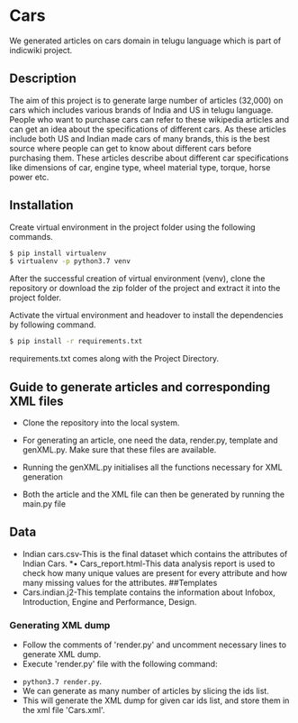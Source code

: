 # Cars
We generated articles on cars domain in telugu language which is part of indicwiki project.
## Description
The aim of this project is to generate large number of articles (32,000) on cars which includes various brands of India and US in telugu language. People who want to purchase cars can refer to these wikipedia articles and can get an idea about the specifications of different cars. As these articles include both US and Indian made cars of many brands, this is the best source where people can get to know about different cars before purchasing them. These articles describe about different car specifications like dimensions of car, engine type, wheel material type, torque, horse power etc.
## Installation
Create virtual environment in the project folder using the following commands.

```bash
$ pip install virtualenv
$ virtualenv -p python3.7 venv
```
After the successful creation of virtual environment (venv), clone the repository or download the zip folder of the project and extract it into the project folder.

Activate the virtual environment and headover to install the dependencies by following command.
```bash
$ pip install -r requirements.txt
```
requirements.txt comes along with the Project Directory. 
## Guide to generate articles and corresponding XML files
* Clone the repository into the local system.

* For generating an article, one need the data, render.py, template and genXML.py. Make sure that these files are available.

* Running the genXML.py initialises all the functions necessary for XML generation

* Both the article and the XML file can then be generated by running the main.py file

## Data
* Indian cars.csv-This is the final dataset which contains the attributes of Indian Cars.
*•	Cars_report.html-This data analysis report is used to check how many unique values are present for every attribute and how many missing values for the attributes.
##Templates
* Cars.indian.j2-This template contains the information about Infobox, Introduction, Engine and Performance, Design.
### Generating XML dump

* Follow the comments of 'render.py' and uncomment necessary lines to generate XML dump.
* Execute 'render.py'  file with the  following command:
- `python3.7 render.py`. 
- We can generate as many number of articles by slicing the ids list.
- This will generate the XML dump for given car ids list, and store them in the xml file 'Cars.xml'.
